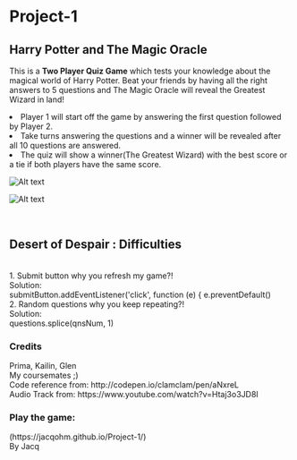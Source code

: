 # Project-1

<h2>Harry Potter and The Magic Oracle</h2>

This is a <strong>Two Player Quiz Game</strong> which tests your knowledge about the magical world of Harry Potter.
Beat your friends by having all the right answers to 5 questions and The Magic Oracle will reveal the Greatest Wizard in land!
<br>
<li>Player 1 will start off the game by answering the first question followed by Player 2.</li>
<li>Take turns answering the questions and a winner will be revealed after all 10 questions are answered.</li>
<li>The quiz will show a winner(The Greatest Wizard) with the best score or a tie if both players have the same score.</li>

![Alt text](http://gdurl.com/kYYl "Welcome page")

![Alt text](http://gdurl.com/mLBE "Player page")

<br>
<h2>Desert of Despair : Difficulties</h2>
<br>
1. Submit button why you refresh my game?!
<br>
Solution: 
<br>
submitButton.addEventListener('click', function (e) {
    e.preventDefault()
<br>    
2. Random questions why you keep repeating?!
<br>
Solution:
<br>
questions.splice(qnsNum, 1)

<br>
<h3>Credits</h3> 
Prima, Kailin, Glen
<br>
My coursemates ;)
<br>
Code reference from:
http://codepen.io/clamclam/pen/aNxreL
<br>
Audio Track from:
https://www.youtube.com/watch?v=Htaj3o3JD8I
<br>
<h3>Play the game:</h3> (https://jacqohm.github.io/Project-1/)


<br>
By Jacq
